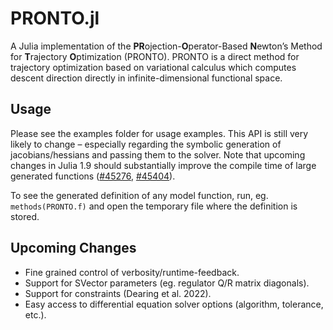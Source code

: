 # PRONTO.jl
A Julia implementation of the **PR**ojection-**O**perator-Based **N**ewton’s Method for **T**rajectory
**O**ptimization (PRONTO). PRONTO is a direct method for trajectory optimization based on variational calculus which computes descent direction directly in infinite-dimensional functional space.


## Usage
Please see the examples folder for usage examples. This API is still very likely to change – especially regarding the symbolic generation of jacobians/hessians and passing them to the solver. Note that upcoming changes in Julia 1.9 should substantially improve the compile time of large generated functions ([#45276](https://github.com/JuliaLang/julia/issues/45276), [#45404](https://github.com/JuliaLang/julia/issues/45404)).

To see the generated definition of any model function, run, eg. `methods(PRONTO.f)` and open the temporary file where the definition is stored.

## Upcoming Changes
- Fine grained control of verbosity/runtime-feedback.
- Support for SVector parameters (eg. regulator Q/R matrix diagonals).
- Support for constraints (Dearing et al. 2022).
- Easy access to differential equation solver options (algorithm, tolerance, etc.).